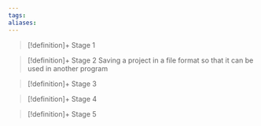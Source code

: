 ```yaml
---
tags:
aliases:
---
```


> [!definition]+ Stage 1
>

> [!definition]+ Stage 2
> Saving a project in a file format so that it can be used in another program

> [!definition]+ Stage 3
>

> [!definition]+ Stage 4
>

> [!definition]+ Stage 5
>



